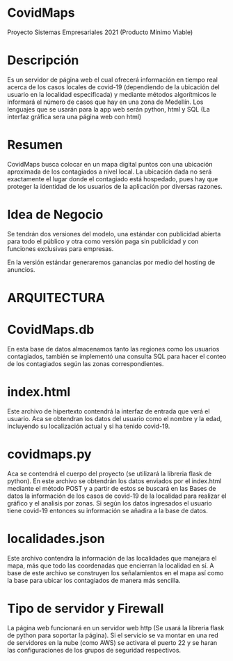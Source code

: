 # CovidMaps
Proyecto Sistemas Empresariales 2021 (Producto Mínimo Viable)
# Descripción
Es un servidor de página web  el cual ofrecerá información en tiempo real acerca de los casos locales de covid-19 (dependiendo de la ubicación del usuario en la localidad especificada) y mediante métodos algorítmicos le informará el número de casos que hay en una zona de Medellín. Los lenguajes que se usarán para la app web serán python, html y SQL (La interfaz gráfica sera una página web con html)
# Resumen
CovidMaps busca colocar en un mapa digital puntos con una ubicación aproximada de los contagiados a nivel local. La ubicación dada no será exactamente el lugar donde el contagiado está hospedado, pues hay que proteger la identidad de los usuarios de la aplicación por diversas razones.
# Idea de Negocio
Se tendrán dos versiones del modelo, una estándar con publicidad abierta para todo el público y otra como versión paga sin publicidad y con funciones exclusivas para empresas.

En la versión estándar generaremos ganancias por medio del hosting de anuncios.
# ARQUITECTURA
   # CovidMaps.db
   En esta base de datos almacenamos tanto las regiones como los usuarios contagiados, también se implementó una consulta SQL para hacer el conteo de los contagiados según las zonas correspondientes.
   # index.html
   Este archivo de hipertexto contendrá la interfaz de entrada que verá el usuario. Aca se obtendran los datos del usuario como el nombre y la edad, incluyendo su localización actual y si ha tenido covid-19.
   # covidmaps.py
   Aca se contendrá el cuerpo del proyecto (se utilizará la libreria flask de python). En este archivo se obtendrán los datos enviados por el index.html mediante el método POST y a partir de estos se buscará en las Bases de datos la información de los casos de covid-19 de la localidad para realizar el gráfico y el analisis por zonas. Si según los datos ingresados el usuario tiene covid-19 entonces su información se añadira a la base de datos.
   # localidades.json
   Este archivo contendra la información de las localidades que manejara el mapa, más que todo las coordenadas que encierran la localidad en sí. A base de este archivo se construyen los señalamientos en el mapa así como la base para ubicar los contagiados de manera más sencilla.

   # Tipo de servidor y Firewall
   La página web funcionará en un servidor web http (Se usará la libreria flask de python para soportar la página). Si el servicio se va montar en una red de servidores en la nube (como AWS) se activara el puerto 22 y se haran las configuraciones de los grupos de seguridad respectivos.
